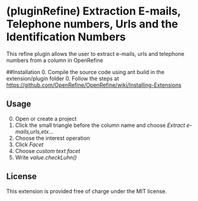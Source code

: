 (pluginRefine) Extraction E-mails, Telephone numbers, Urls and the Identification Numbers
======================================

This refine plugin allows the user to extract e-mails, urls and telephone numbers from a column in OpenRefine


##Installation
0. Compile the source code using ant build in the extension/plugin folder
0. Follow the steps at https://github.com/OpenRefine/OpenRefine/wiki/Installing-Extensions

## Usage
0. Open or create a project
0. Click the small triangle before the column name and choose *Extract e-mails,urls,etx...*
  0. Choose the interest operation
0. Click *Facet*
  0. Choose *custom text facet*
  0. Write *value.checkLuhn()*

## License
This extension is provided free of charge under the MIT license.
